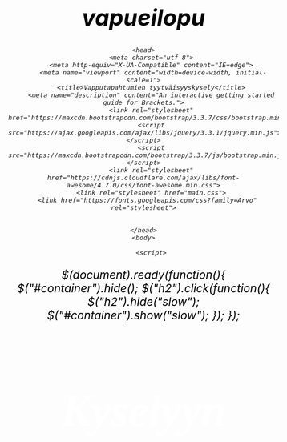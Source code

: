 # vapueilopu

<!DOCTYPE html>
<html>
    
    <head>
        <meta charset="utf-8">
        <meta http-equiv="X-UA-Compatible" content="IE=edge">
         <meta name="viewport" content="width=device-width, initial-scale=1">
        <title>Vapputapahtumien tyytväisyyskysely</title>
        <meta name="description" content="An interactive getting started guide for Brackets.">
        <link rel="stylesheet" href="https://maxcdn.bootstrapcdn.com/bootstrap/3.3.7/css/bootstrap.min.css">
        <script src="https://ajax.googleapis.com/ajax/libs/jquery/3.3.1/jquery.min.js"></script>
        <script src="https://maxcdn.bootstrapcdn.com/bootstrap/3.3.7/js/bootstrap.min.js"></script>
        <link rel="stylesheet" href="https://cdnjs.cloudflare.com/ajax/libs/font-awesome/4.7.0/css/font-awesome.min.css">
        <link rel="stylesheet" href="main.css">
      <link href="https://fonts.googleapis.com/css?family=Arvo" rel="stylesheet">
        

    </head>
    <body>
    
        <script>
$(document).ready(function(){
    $("#container").hide();
    $("h2").click(function(){
        $("h2").hide("slow");
        $("#container").show("slow");
    });
});
</script>
     <h2>Kyselyyn</h2>   
        <style>
            h2 {
                color: white;
                font-size: 6em;
                font-family: 'Arvo', serif;
                
            }
           
            p {
                font-size: 1.5em;
                color: black;
               text-align: center;
            }
            
               h1 {
                font-size: 3em;
                color: black;
               text-align: center;
            }
            
        body {
               background-image: url(2.jpg);
                background-repeat:no-repeat;
                background-size:cover;
                background-attachment: fixed;
            background-position: center;

            font-style:oblique;
            font-size: 15px;
            text-align: center;
            }
        
            button {
                font-size: 3em; 
            }
            
            #container {
                width: 60%;
                max-width: 1000px;
                margin: auto;
                background-color: rgba(249, 227, 253, 0.94);
            }
        </style>
        <div id="container">
        <h1>Helgan 8 päivän Vappu</h1>
        
        <p>Vapputapahtumien tyytyväisyyskysely</p>
        

            <div id="lomake">
    <form>
    Monen vuoden opiskelija olet?
    <br>
    <input type="number" id="vuosi"> <br>
    <br> 
    
    Sukupuoli:
        <br>
        <input type="radio" id="nainen"> Nainen <br>
        <input type="radio" id="mies"> Mies
        <br>
        <br>
    Kuinka moneen vapputapahtumaan olet osallistunut?
        <br>
        <br>
    Oliko tapahtumissa oheistoimintaa?
        <br>
        <input type="radio" id="kyllä"> Kyllä
    <input type="radio" id="Ei"> Ei
        <br>
        <br>
        
    Jos oli, osallistuitko?
        <br>
        
        <!-- NÄIHIN HYMYNAAMAT?? -->
        
        <input type="radio" id="kyllä"> Kyllä
        <input type="radio" id="En"> En
        
        <br>
        <br>
        
    Menitkö tapahtumiin yksin vai kavereiden kanssa?
        <br>
    <input type="text" id="kaverit">
        <br>
        <br>
    
    Mikä oli paras tapahtuma johon osallistuit?
        <br>
        <br>
        <input type="checkbox" id="eka">
        21.4 Operaatio slummijuna - Atkins ry<br>
        <input type="checkbox" id="toka">
        22.4 Kallion korkkaus - Sture ry<br>
        <input type="checkbox" id="kolmas">
        23.4 Gastroappro - Pore ry<br>
        <input type="checkbox" id="neljäs">
        24.4 Lots in Helsinki - Ids helga &amp;Esn helga<br>
        <input type="checkbox" id="viides">
        25.4 Haalarinkastajaiset - Helga&amp; Laureamko<br>
        <input type="checkbox" id="kuudes">
        26.4 Jokikadun appro - Hepo ry<br>
        <input type="checkbox" id="seiska">
        27.4 Fotoralli - Skuuppi ry<br>
        <input type="checkbox" id="kasi">
        28.4 Mushroom hunt x beer bong &#43; Waraslähtö wappuun - Talko ry <br>
        <input type="checkbox" id="ysi"> 29.4 After ski - Hsoy ry <br>
        <input type="checkbox" id="kybä">
        30.4 Runaway train - Hattara ry<br>
        <input type="checkbox" id="11">1.5 Kaivarin wappu - Helga <br>

        
        <br>
        <br>
        
    Tutustuitko uusiin ihmisiin?
        <br>
       <input type="text" id="viesti">
        <br>
        <br>
        
    Kuinka tyytyväinen olit osallistumiisi tapahtumiin?
       <br>
        <br>
        
    <!-- hymynaamat also -->
        <input type="radio" id="tylsää">
        <input type="radio" id="ihan ok">
        <input type="radio" id="en osaa sanoo">
        <input type="radio" id="kivaa">
        <input type="radio" id="tosi kivaa">
        <br>
        <br>
        
        Kehitysideoita, omin sanoin?
        <br>
        <input type="text" id="idea">
        <br>
        <br>
        <br>
        <br>
        
       <button>Lähetä</button> 
        </form>
    
        </div>
        
        </div> 
        

     
        
    </body>
</html>
